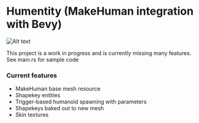 # Humentity (MakeHuman integration with Bevy)

![Alt text](https://i.imghippo.com/files/Rrdwt1726581440.png)

This project is a work in progress and is currently missing many features.  See main.rs for sample code

### Current features
- MakeHuman base mesh resource
- Shapekey entities
- Trigger-based humanoid spawning with parameters
- Shapekeys baked out to new mesh
- Skin textures

